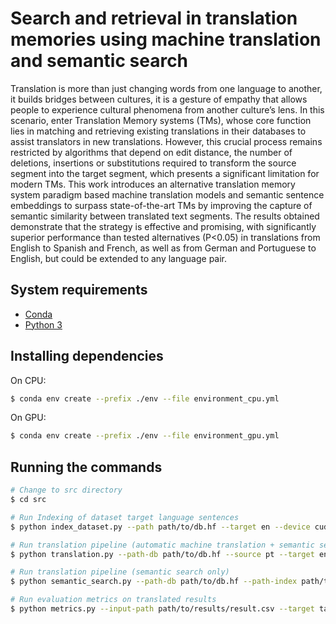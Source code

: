 # Search and retrieval in translation memories using machine translation and semantic search

Translation is more than just changing words from one language to another, it builds bridges between cultures, it is a gesture of empathy that allows people to experience cultural phenomena from another culture’s lens. In this scenario, enter Translation Memory systems (TMs), whose core function lies in matching and retrieving existing translations in their databases to assist translators in new translations. However, this crucial process remains restricted by algorithms that depend on edit distance, the number of deletions, insertions or substitutions required to transform the source segment into the target segment, which presents a significant limitation for modern TMs. This work introduces an alternative translation memory system paradigm based machine translation models and semantic sentence embeddings to surpass state-of-the-art TMs by improving the capture of semantic similarity between translated text segments. The results obtained demonstrate that the strategy is effective and promising, with significantly superior performance than tested alternatives (P<0.05) in translations from English to Spanish and French, as well as from German and Portuguese to English, but could be extended to any language pair.

## System requirements
- [Conda](https://anaconda.org/anaconda/conda)
- [Python 3](https://www.python.org/)

## Installing dependencies
On CPU:
```bash 
$ conda env create --prefix ./env --file environment_cpu.yml
```

On GPU:
```bash 
$ conda env create --prefix ./env --file environment_gpu.yml
```

## Running the commands
```bash
# Change to src directory
$ cd src

# Run Indexing of dataset target language sentences
$ python index_dataset.py --path path/to/db.hf --target en --device cuda --model-name intfloat/multilingual-e5-base --output path/to/your_index.index

# Run translation pipeline (automatic machine translation + semantic search)
$ python translation.py --path-db path/to/db.hf --source pt --target en --device cuda --path-index path/to/your_index.index --model-name Helsinki-NLP/opus-mt-ROMANCE-en --output path/to/results/result.csv

# Run translation pipeline (semantic search only)
$ python semantic_search.py --path-db path/to/db.hf --path-index path/to/your_index.index --source pt --target en --model-name intfloat/multilingual-e5-base --device cuda --output path/to/results/result.csv

# Run evaluation metrics on translated results 
$ python metrics.py --input-path path/to/results/result.csv --target target --result search_result --device cuda --output path/to/results/scored.csv
```
